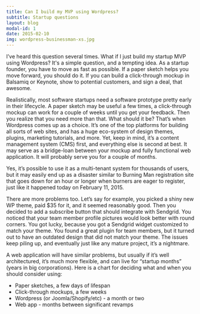 ```yaml
---
title: Can I build my MVP using Wordpress?
subtitle: Startup questions
layout: blog
modal-id: 1
date: 2015-02-10
img: wordpress-businessman-xs.jpg
---
```


I’ve heard this question several times. What if I just build my startup MVP using Wordpress? It's a simple question, and a tempting idea. As a startup founder, you have to move as fast as possible. If a paper sketch helps you move forward, you should do it. If you can build a click-through mockup in Balsamiq or Keynote, show to potential customers, and sign a deal, that awesome. 

Realistically, most software startups need a software prototype pretty early in their lifecycle. A paper sketch may be useful a few times, a click-through mockup can work for a couple of weeks until you get your feedback. Then you realize that you need more than that. What should it be? That’s when Wordpress comes up as a choice. It’s one of the top platforms for building all sorts of web sites, and has a huge eco-system of design themes, plugins, marketing tutorials, and more. Yet, keep in mind, it’s a content management system (CMS) first, and everything else is second at best. It may serve as a bridge-loan between your mockup and fully functional web application. It will probably serve you for a couple of months.

Yes, it’s possible to use it as a multi-tenant system for thousands of users, but it may easily end up as a disaster similar to Burning Man registration site that goes down for an hour or longer when burners are eager to register, just like it happened today on February 11, 2015. 

There are more problems too. Let’s say for example, you picked a shiny new WP theme, paid $35 for it, and it seemed reasonably good. Then you decided to add a subscribe button that should integrate with Sendgrid. You noticed that your team member profile pictures would look better with round corners. You got lucky, because you got a Sendgrid widget customized to match your theme. You found a great plugin for team members, but it turned out to have an outdated design that did not match your theme. The issues keep piling up, and eventually just like any mature project, it’s a nightmare. 

A web application will have similar problems, but usually if it’s well architectured, it’s much more flexible, and can live for “startup months” (years in big corporations). Here is a chart for deciding what and when you should consider using:

* Paper sketches, a few days of lifespan
* Click-through mockups, a few weeks
* Wordpress (or Joomla/Shopify/etc) - a month or two
* Web app - months between significant revamps